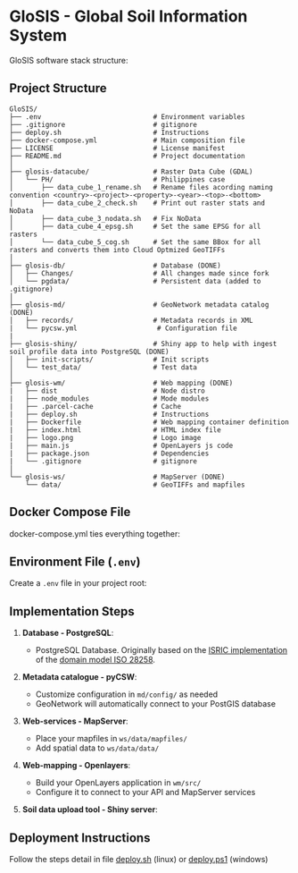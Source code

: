 # GloSIS - Global Soil Information System

GloSIS software stack structure:

## Project Structure

```
GloSIS/
├── .env                            # Environment variables
├── .gitignore                      # gitignore
├── deploy.sh                       # Instructions
├── docker-compose.yml              # Main composition file
├── LICENSE                         # License manifest
├── README.md                       # Project documentation
│
├── glosis-datacube/                # Raster Data Cube (GDAL)
│   └── PH/                         # Philippines case
│       ├── data_cube_1_rename.sh   # Rename files acording naming convention <country>-<project>-<property>-<year>-<top>-<bottom>
│       ├── data_cube_2_check.sh    # Print out raster stats and NoData
│       ├── data_cube_3_nodata.sh   # Fix NoData
│       ├── data_cube_4_epsg.sh     # Set the same EPSG for all rasters
│       └── data_cube_5_cog.sh      # Set the same BBox for all rasters and converts them into Cloud Optmized GeoTIFFs
│
├── glosis-db/                      # Database (DONE)
│   ├── Changes/                    # All changes made since fork
│   └── pgdata/                     # Persistent data (added to .gitignore)
│
├── glosis-md/                      # GeoNetwork metadata catalog (DONE)
│   ├── records/                    # Metadata records in XML
|   └── pycsw.yml                    # Configuration file
|
├── glosis-shiny/                   # Shiny app to help with ingest soil profile data into PostgreSQL (DONE)
│   ├── init-scripts/               # Init scripts
│   └── test_data/                  # Test data
│
├── glosis-wm/                      # Web mapping (DONE)
|   ├── dist                        # Node distro
|   ├── node_modules                # Mode modules
|   ├── .parcel-cache               # Cache
|   ├── deploy.sh                   # Instructions
|   ├── Dockerfile                  # Web mapping container definition
|   ├── index.html                  # HTML index file
|   ├── logo.png                    # Logo image
|   ├── main.js                     # OpenLayers js code
|   ├── package.json                # Dependencies
|   └── .gitignore                  # gitignore
│
└── glosis-ws/                      # MapServer (DONE)
    └── data/                       # GeoTIFFs and mapfiles
```

## Docker Compose File

docker-compose.yml ties everything together:

## Environment File (`.env`)

Create a `.env` file in your project root:


## Implementation Steps

1. **Database - PostgreSQL**:
   - PostgreSQL Database. Originally based on the [ISRIC implementation](https://github.com/ISRICWorldSoil/iso-28258) of the [domain model ISO 28258](https://www.iso.org/standard/44595.html).

2. **Metadata catalogue - pyCSW**:
   - Customize configuration in `md/config/` as needed
   - GeoNetwork will automatically connect to your PostGIS database

3. **Web-services - MapServer**:
   - Place your mapfiles in `ws/data/mapfiles/`
   - Add spatial data to `ws/data/data/`

4. **Web-mapping - Openlayers**:
   - Build your OpenLayers application in `wm/src/`
   - Configure it to connect to your API and MapServer services

5. **Soil data upload tool - Shiny server**:


## Deployment Instructions

Follow the steps detail in file [deploy.sh](https://github.com/FAO-SID/GloSIS/blob/main/deploy.sh) (linux) or [deploy.ps1](https://github.com/FAO-SID/GloSIS/blob/main/deploy.ps1) (windows)

